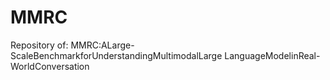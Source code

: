 # MMRC
Repository of: MMRC:ALarge-ScaleBenchmarkforUnderstandingMultimodalLarge  LanguageModelinReal-WorldConversation

